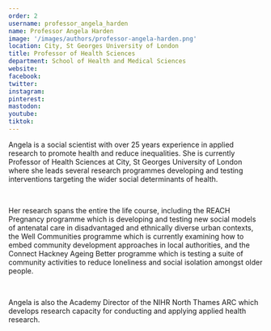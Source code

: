 ```yaml
---
order: 2
username: professor_angela_harden
name: Professor Angela Harden
image: '/images/authors/professor-angela-harden.png'
location: City, St Georges University of London
title: Professor of Health Sciences
department: School of Health and Medical Sciences
website:
facebook:
twitter:
instagram: 
pinterest:
mastodon: 
youtube:
tiktok:
---
```


Angela is a social scientist with over 25 years experience in applied research to promote health and reduce inequalities. She is currently Professor of Health Sciences at City, St Georges University of London where she leads several research programmes developing and testing interventions targeting the wider social determinants of health. 

<br />

Her research spans the entire the life course, including the REACH Pregnancy programme which is developing and testing new social models of antenatal care in disadvantaged and ethnically diverse urban contexts, the Well Communities programme which is currently examining how to embed community development approaches in local authorities, and the Connect Hackney Ageing Better programme which is testing a suite of community activities to reduce loneliness and social isolation amongst older people. 

<br />

Angela is also the Academy Director of the NIHR North Thames ARC which develops research capacity for conducting and applying applied health research.
